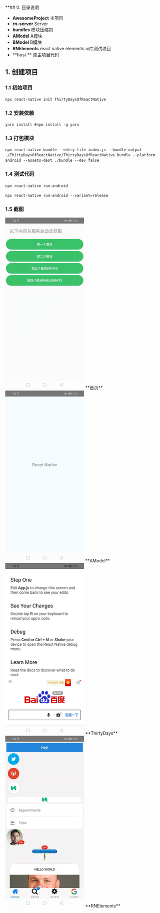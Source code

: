 **## 0. 目录说明

- **AwesomeProject** 主项目
- **rn-server**  Server
- **bundles**    模块压缩包
- **AModel**     A模块
- **BModel**     B模块
- **RNElements** react native elements ui库测试项目
- **~~host~~ **    原主项目代码


## 1. 创建项目

### 1.1 初始项目 

`npx react-native init ThirtyDaysOfReactNative`

### 1.2 安装依赖

`yarn install #npm install -g yarn` 

### 1.3  打包模块

`npx react-native bundle --entry-file index.js --bundle-output ./ThirtyDaysOfReactNative/ThirtyDaysOfReactNative.bundle --platform android --assets-dest ./bundle --dev false`

### 1.4  测试代码
`npx react-native run-android`

`npx react-native run-android --variant=release` 

### 1.5 截图
<img src="./screens/home.jpg" width="50%" height="50%" alt="首页" align=“left”>
**首页**
<img src="./screens/AModel.jpg" width="50%" height="50%" alt="首页" align=“left”>
**AModel**
<img src="./screens/ThirtyDays.jpg" width="50%" height="50%" alt="首页" align=“left”>
**ThirtyDays**
<img src="./screens/RNElements.jpg" width="50%" height="50%" alt="首页" align=“left”>
**RNElements**

